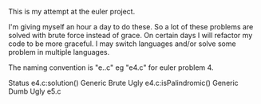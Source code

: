 This is my attempt at the euler project.

I'm giving myself an hour a day to do these. So a lot of these problems are solved with brute force instead of grace. On certain days I will refactor my code to be more graceful. I may switch languages and/or solve some problem in multiple languages.

The naming convention is "e.\.c" eg "e4.c" for euler problem 4.

Status
e4.c:solution()         Generic Brute Ugly
e4.c:isPalindromic()    Generic Dumb Ugly
e5.c
